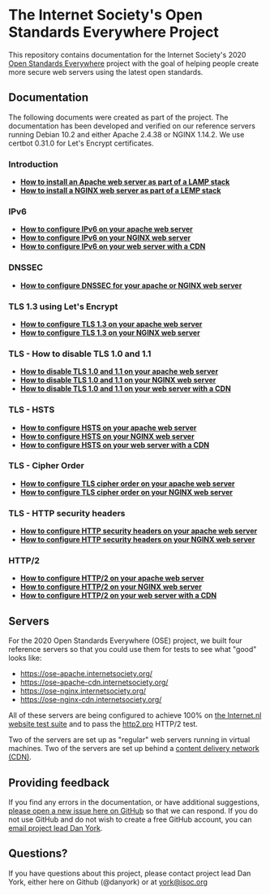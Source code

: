 # The Internet Society's Open Standards Everywhere Project

This repository contains documentation for the Internet Society's 2020 [Open Standards Everywhere](https://www.internetsociety.org/ose/) project with the goal of helping people create more secure web servers using the latest open standards.

## Documentation

The following documents were created as part of the project. The documentation has been developed and verified on our reference servers running Debian 10.2 and either Apache 2.4.38 or NGINX 1.14.2. We use certbot 0.31.0 for Let's Encrypt certificates.

### Introduction
* **[How to install an Apache web server as part of a LAMP stack](ose-web-lamp-stack.md)**
* **[How to install a NGINX web server as part of a LEMP stack](ose-web-lemp-stack.md)**

### IPv6
* **[How to configure IPv6 on your apache web server](ose-web-ipv6-apache.md)**
* **[How to configure IPv6 on your NGINX web server](ose-web-ipv6-nginx.md)**
* **[How to configure IPv6 on your web server with a CDN](ose-web-ipv6-cdns.md)**

### DNSSEC
* **[How to configure DNSSEC for your apache or NGINX web server](ose-web-dnssec-apache-nginx.md)**

### TLS 1.3 using Let's Encrypt
* **[How to configure TLS 1.3 on your apache web server](ose-web-tls-1-3-apache.md)**
* **[How to configure TLS 1.3 on your NGINX web server](ose-web-tls-1-3-nginx.md)**

### TLS - How to disable TLS 1.0 and 1.1

* **[How to disable TLS 1.0 and 1.1 on your apache web server](ose-web-tls-versions-apache.md)**
* **[How to disable TLS 1.0 and 1.1 on your NGINX web server](ose-web-tls-versions-nginx.md)**
* **[How to disable TLS 1.0 and 1.1 on your web server with a CDN](ose-web-tls-versions-cdns.md)**

### TLS - HSTS
* **[How to configure HSTS on your apache web server](ose-web-hsts-apache.md)**
* **[How to configure HSTS on your NGINX web server](ose-web-hsts-nginx.md)**
* **[How to configure HSTS on your web server with a CDN](ose-web-hsts-cdns.md)**

### TLS - Cipher Order
* **[How to configure TLS cipher order on your apache web server](ose-web-tls-cipher-order-apache.md)**
* **[How to configure TLS cipher order on your NGINX web server](ose-web-tls-cipher-order-nginx.md)**

### TLS - HTTP security headers
* **[How to configure HTTP security headers on your apache web server](ose-web-http-security-headers-apache.md)**
* **[How to configure HTTP security headers on your NGINX web server](ose-web-http-security-headers-nginx.md)**

### HTTP/2
* **[How to configure HTTP/2 on your apache web server](ose-web-http2-apache.md)**
* **[How to configure HTTP/2 on your NGINX web server](ose-web-http2-nginx.md)**
* **[How to configure HTTP/2 on your web server with a CDN](ose-web-http2-cdns.md)**

## Servers

For the 2020 Open Standards Everywhere (OSE) project, we built four reference servers so that you could use them for tests to see what "good" looks like:
* https://ose-apache.internetsociety.org/
* https://ose-apache-cdn.internetsociety.org/
* https://ose-nginx.internetsociety.org/
* https://ose-nginx-cdn.internetsociety.org/

All of these servers are being configured to achieve 100% on [the Internet.nl website test suite](https://internet.nl/) 
and to pass the [http2.pro](https://http2.pro/) HTTP/2 test.

Two of the servers are set up as "regular" web servers running in virtual machines. Two of the servers are set up behind a [content delivery network (CDN)](https://en.wikipedia.org/wiki/Content_delivery_network).

## Providing feedback

If you find any errors in the documentation, or have additional suggestions, [please open a new issue here on GitHub](https://github.com/InternetSociety/ose-documentation/issues) so that we can respond. If you do not use GitHub and do not wish to create a free GitHub account, you can [email project lead Dan York](mailto:york@isoc.org).

## Questions?

If you have questions about this project, please contact project lead Dan York, either here on Github (@danyork) or at [york@isoc.org](mailto:york@isoc.org)

